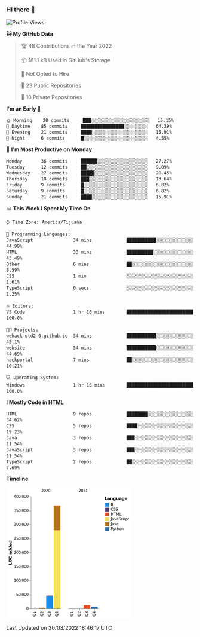 ### Hi there 👋

<!--START_SECTION:waka-->
![Profile Views](http://img.shields.io/badge/Profile%20Views-0-blue)

**🐱 My GitHub Data** 

> 🏆 48 Contributions in the Year 2022
 > 
> 📦 181.1 kB Used in GitHub's Storage 
 > 
> 🚫 Not Opted to Hire
 > 
> 📜 23 Public Repositories 
 > 
> 🔑 10 Private Repositories  
 > 
**I'm an Early 🐤** 

```text
🌞 Morning    20 commits     ███░░░░░░░░░░░░░░░░░░░░░░   15.15% 
🌆 Daytime    85 commits     ████████████████░░░░░░░░░   64.39% 
🌃 Evening    21 commits     ████░░░░░░░░░░░░░░░░░░░░░   15.91% 
🌙 Night      6 commits      █░░░░░░░░░░░░░░░░░░░░░░░░   4.55%

```
📅 **I'm Most Productive on Monday** 

```text
Monday       36 commits     ██████░░░░░░░░░░░░░░░░░░░   27.27% 
Tuesday      12 commits     ██░░░░░░░░░░░░░░░░░░░░░░░   9.09% 
Wednesday    27 commits     █████░░░░░░░░░░░░░░░░░░░░   20.45% 
Thursday     18 commits     ███░░░░░░░░░░░░░░░░░░░░░░   13.64% 
Friday       9 commits      █░░░░░░░░░░░░░░░░░░░░░░░░   6.82% 
Saturday     9 commits      █░░░░░░░░░░░░░░░░░░░░░░░░   6.82% 
Sunday       21 commits     ████░░░░░░░░░░░░░░░░░░░░░   15.91%

```


📊 **This Week I Spent My Time On** 

```text
⌚︎ Time Zone: America/Tijuana

💬 Programming Languages: 
JavaScript               34 mins             ███████████░░░░░░░░░░░░░░   44.99% 
HTML                     33 mins             ██████████░░░░░░░░░░░░░░░   43.49% 
Other                    6 mins              ██░░░░░░░░░░░░░░░░░░░░░░░   8.59% 
CSS                      1 min               ░░░░░░░░░░░░░░░░░░░░░░░░░   1.61% 
TypeScript               0 secs              ░░░░░░░░░░░░░░░░░░░░░░░░░   1.25%

🔥 Editors: 
VS Code                  1 hr 16 mins        █████████████████████████   100.0%

🐱‍💻 Projects: 
wehack-utd2-0.github.io  34 mins             ███████████░░░░░░░░░░░░░░   45.1% 
website                  34 mins             ███████████░░░░░░░░░░░░░░   44.69% 
hackportal               7 mins              ██░░░░░░░░░░░░░░░░░░░░░░░   10.21%

💻 Operating System: 
Windows                  1 hr 16 mins        █████████████████████████   100.0%

```

**I Mostly Code in HTML** 

```text
HTML                     9 repos             ████████░░░░░░░░░░░░░░░░░   34.62% 
CSS                      5 repos             ████░░░░░░░░░░░░░░░░░░░░░   19.23% 
Java                     3 repos             ███░░░░░░░░░░░░░░░░░░░░░░   11.54% 
JavaScript               3 repos             ███░░░░░░░░░░░░░░░░░░░░░░   11.54% 
TypeScript               2 repos             ██░░░░░░░░░░░░░░░░░░░░░░░   7.69%

```


**Timeline**

![Chart not found](https://raw.githubusercontent.com/Aarushi-Pandey/Aarushi-Pandey/main/charts/bar_graph.png) 


 Last Updated on 30/03/2022 18:46:17 UTC
<!--END_SECTION:waka-->
